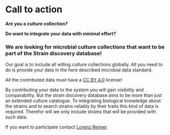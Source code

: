 # Call to action

**Are you a culture collection?**

**Do want to integrate your data with minimal effort?**

### We are looking for microbial culture collections that want to be part of the **Strain discovery database**!

Our goal is to include all willing culture collections globally. All you need to do is
provide your data in the here described microbial data standard.

All the contributed data must have a [CC BY 4.0](https://creativecommons.org/licenses/by/4.0/deed.en) license!

By contributing your data to the system you will gain visibility and comparability. But the strain discovery database
aims to be more than just an extended culture catalogue. To integrating biological knowledge about the strains and to search strains
reliably by their traits this kind of data is required. Therefor will we only include strains that will be provided with such data.

If you want to participate contact [Lorenz Reimer](mailto:lorenz.reimer@dsmz.de)
